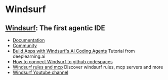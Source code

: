 # **Windsurf**

## [Windsurf](https://codeium.com/windsurf): The first agentic IDE

- [Documentation](https://docs.windsurf.com/windsurf/getting-started)
- [Community](https://discord.com/invite/GjCYNGChrw)
- [Build Apps with Windsurf's AI Coding Agents](https://learn.deeplearning.ai/courses/build-apps-with-windsurfs-ai-coding-agent) Tutorial from deeplearning.ai 
- [How to connect Windsurf to github codespaces](https://everything.intellectronica.net/p/windsurfing-the-codespaces)
- [Windsurf rules and mcp](https://windsurf.run) Discover windsurf rules, mcp servers and more
- [Windsurf Youtube channel](https://www.youtube.com/watch?v=xc9kktNRfaY)
